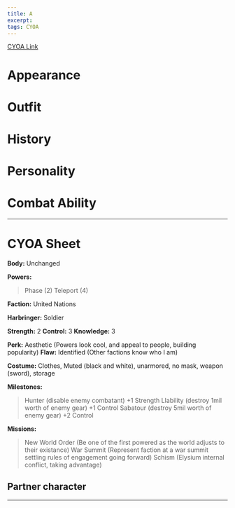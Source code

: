 ```yaml
---
title: A
excerpt: 
tags: CYOA
---
```


[CYOA Link]()

# Appearance

# Outfit

# History

# Personality

# Combat Ability

---

# CYOA Sheet 

**Body:** Unchanged

**Powers:**
> Phase (2)
> Teleport (4)

**Faction:** United Nations

**Harbringer:** Soldier

**Strength:** 2
**Control:** 3
**Knowledge:** 3

**Perk:** Aesthetic (Powers look cool, and appeal to people, building popularity)
**Flaw:** Identified (Other factions know who I am)

**Costume:** Clothes, Muted (black and white), unarmored, no mask, weapon (sword), storage

**Milestones:**
> Hunter (disable enemy combatant) +1 Strength
> LIability (destroy 1mil worth of enemy gear) +1 Control
> Sabatour (destroy 5mil worth of enemy gear) +2 Control

**Missions:**
> New World Order (Be one of the first powered as the world adjusts to their existance)
> War Summit (Represent faction at a war summit settling rules of engagement going forward)
> Schism (Elysium internal conflict, taking advantage)

## Partner character



---
